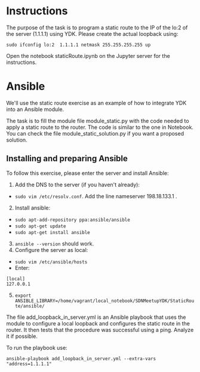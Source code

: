 # Instructions

The purpose of the task is to program a static route to the IP of the lo:2 of the server (1.1.1.1) using YDK. Please create the actual loopback using:

`sudo ifconfig lo:2  1.1.1.1 netmask 255.255.255.255 up`

Open the notebook staticRoute.ipynb on the Jupyter server for the instructions.

# Ansible

We'll use the static route exercise as an example of how to integrate YDK into an Ansible module. 

The task is to fill the module file module_static.py with the code needed to apply a static route to the router. The code is similar to the one in Notebook. You can check the file module_static_solution.py if you want a proposed solution.

## Installing and preparing Ansible
To follow this exercise, please enter the server and install Ansible:

1. Add the DNS to the server (if you haven't already):
  * `sudo vim /etc/resolv.conf`. Add the line nameserver 198.18.133.1 .
2. Install ansible:
  * `sudo apt-add-repository ppa:ansible/ansible`
  * `sudo apt-get update`
  * `sudo apt-get install ansible`
3. `ansible --version` should work.
4. Configure the server as local:
  * `sudo vim /etc/ansible/hosts`
  * Enter: 
```
[local]
127.0.0.1
```
5. `export ANSIBLE_LIBRARY=/home/vagrant/local_notebook/SDNMeetupYDK/StaticRoute/ansible/`

The file add_loopback_in_server.yml is an Ansible playbook that uses the module to configure a local loopback and configures the static route in the router. 
It then tests that the procedure was successful using a ping. Analyze it if possible.

To run the playbook use:

`ansible-playbook add_loopback_in_server.yml --extra-vars "address=1.1.1.1"`

